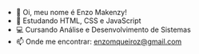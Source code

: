 - 👋 Oi, meu nome é Enzo Makenzy!
- 🌱 Estudando HTML, CSS e JavaScript
- 💻 Cursando Análise e Desenvolvimento de Sistemas 
- 📫 Onde me encontrar: enzomqueiroz@gmail.com 
